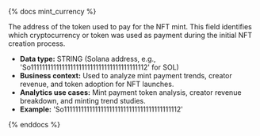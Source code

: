{% docs mint_currency %}

The address of the token used to pay for the NFT mint. This field identifies which cryptocurrency or token was used as payment during the initial NFT creation process.

- **Data type:** STRING (Solana address, e.g., 'So11111111111111111111111111111111111111112' for SOL)
- **Business context:** Used to analyze mint payment trends, creator revenue, and token adoption for NFT launches.
- **Analytics use cases:** Mint payment token analysis, creator revenue breakdown, and minting trend studies.
- **Example:** 'So11111111111111111111111111111111111111112'

{% enddocs %}
